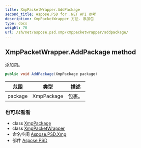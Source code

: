 ```yaml
---
title: XmpPacketWrapper.AddPackage
second_title: Aspose.PSD for .NET API 参考
description: XmpPacketWrapper 方法. 添加包
type: docs
weight: 70
url: /zh/net/aspose.psd.xmp/xmppacketwrapper/addpackage/
---
```

## XmpPacketWrapper.AddPackage method

添加包。

```csharp
public void AddPackage(XmpPackage package)
```

| 范围 | 类型 | 描述 |
| --- | --- | --- |
| package | XmpPackage | 包裹。 |

### 也可以看看

* class [XmpPackage](../../xmppackage/)
* class [XmpPacketWrapper](../)
* 命名空间 [Aspose.PSD.Xmp](../../xmppacketwrapper/)
* 部件 [Aspose.PSD](../../../)


